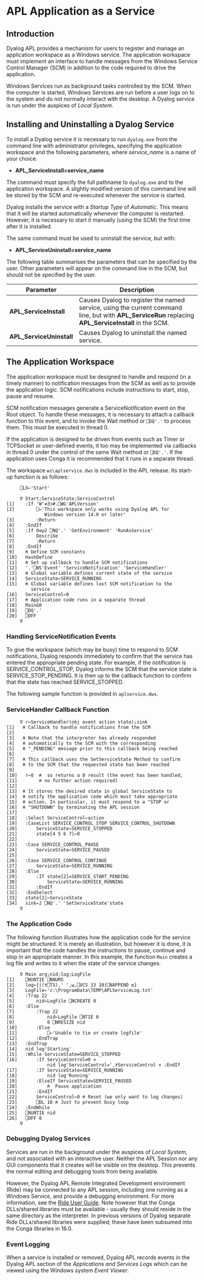 <h1 class="heading"><span class="name">APL Application as a Service</span></h1>

## Introduction

Dyalog APL provides a mechanism for users to register and manage an application workspace as a Windows service. The application workspace must implement an interface to handle messages from the Windows Service Control Manager (SCM) in addition to the code required to drive the application.

Windows Services run as background tasks controlled by the SCM. When the computer is started, Windows Services are run before a user logs on to the system and do not normally interact with the desktop. A Dyalog service is run under the auspices of *Local System*.

## Installing and Uninstalling a Dyalog Service

To install a Dyalog service it is necessary to run `dyalog.exe` from the command line with administrator privileges, specifying the application workspace and the following parameters, where *service_name* is a name of your choice.

- **APL_ServiceInstall=service_name**

The command must specify the full pathname to `dyalog.exe` and to the application workspace. A slightly modified version of this  command line will be stored by the SCM and re-executed whenever the service is started.

Dyalog installs the service with a *Startup Type* of *Automatic*. This means that it will be started automatically whenever the computer is restarted. However, it is necessary to start it manually (using the SCM) the first time after it is installed.

The same command must be used to uninstall the service, but with:

- **APL_ServiceUninstall=service_name**

The following table summarises the parameters that can be specified by the user. Other parameters will appear on the command line in the SCM, but should not be specified by the user.

|Parameter               |Description                                                                                                                                          |
|------------------------|-----------------------------------------------------------------------------------------------------------------------------------------------------|
|**APL_ServiceInstall**  |Causes Dyalog to register the named service, using the current command line, but with **APL_ServiceRun** replacing **APL_ServiceInstall** in the SCM.|
|**APL_ServiceUninstall**|Causes Dyalog to uninstall the named service.                                                                                                        |

## The Application Workspace

The application workspace must be designed to handle and respond (in a timely manner) to notification messages from the SCM as well as to provide the application logic. SCM notifications  include instructions to start, stop, pause and resume.

SCM notification messages generate a ServiceNotification event on the Root object. To handle these messages, it is necessary to attach a callback function to this event, and to invoke the Wait method or `⎕DQ'.'` to process them. This must be executed in thread 0.

If the application is designed to be driven from events such as Timer or TCPSocket or user-defined events, it too may be implemented via callbacks in thread 0 under the control of the same Wait method or `⎕DQ'.'`. If the application uses Conga it is recommended that it runs in a separate thread.

The workspace `ws\aplservice.dws` is included in the APL release. Its start-up function is as follows:
```apl
     ⎕LX←'Start'

     ∇ Start;ServiceState;ServiceControl
[1]    :If 'W'≠3⊃#.⎕WG'APLVersion'
[2]        ⎕←'This workspace only works using Dyalog APL for
              Windows version 14.0 or later'
[3]        :Return
[4]    :EndIf
[5]    :If 0∊⍴2 ⎕NQ'.' 'GetEnvironment' 'RunAsService'
[6]        Describe
[7]        :Return
[8]    :EndIf
[9]    ⍝ Define SCM constants
[10]   HashDefine
[11]   ⍝ Set up callback to handle SCM notifications
[12]   '.'⎕WS'Event' 'ServiceNotification' 'ServiceHandler'
[13]   ⍝ Global variable defines current state of the service
[14]   ServiceState←SERVICE_RUNNING
[15]   ⍝ Global variable defines last SCM notification to the
         service
[16]   ServiceControl←0
[17]   ⍝ Application code runs in a separate thread
[18]   Main&0
[19]   ⎕DQ'.'
[20]   ⎕OFF
     ∇

```

### Handling ServiceNotification Events

To give the workspace (which may be busy) time to respond to SCM notifications, Dyalog responds immediately to confirm that the service has entered the appropriate pending state. For example, if the notification is SERVICE_CONTROL_STOP, Dyalog informs the SCM that the service state is SERVICE_STOP_PENDING. It is then up to the callback function to confirm that the state has reached SERVICE_STOPPED.

The following sample function is provided in `aplservice.dws`.

### ServiceHandler Callback Function
```apl
     ∇ r←ServiceHandler(obj event action state);sink
[1]   ⍝ Callback to handle notifications from the SCM
[2]
[3]   ⍝ Note that the interpreter has already responded
[4]   ⍝ automatically to the SCM with the corresponding
[5]   ⍝ "_PENDING" message prior to this callback being reached
[6]
[7]   ⍝ This callback uses the SetServiceState Method to confirm
[8]   ⍝ to the SCM that the requested state has been reached
[9]
[10]   r←0  ⍝  so returns a 0 result (the event has been handled,
[11]        ⍝ no further action required)
[12]
[13]  ⍝ It stores the desired state in global ServiceState to
[14]  ⍝ notify the application code which must take appropriate
[15]  ⍝ action. In particular, it must respond to a "STOP or
[16]  ⍝ "SHUTDOWN" by terminating the APL session
[17]
[18]   :Select ServiceControl←action
[19]   :CaseList SERVICE_CONTROL_STOP SERVICE_CONTROL_SHUTDOWN
[20]       ServiceState←SERVICE_STOPPED
[21]       state[4 5 6 7]←0
[22]
[23]   :Case SERVICE_CONTROL_PAUSE
[24]       ServiceState←SERVICE_PAUSED
[25]
[26]   :Case SERVICE_CONTROL_CONTINUE
[27]       ServiceState←SERVICE_RUNNING
[28]   :Else
[29]       :If state[2]=SERVICE_START_PENDING
[30]           ServiceState←SERVICE_RUNNING
[31]       :EndIf
[32]   :EndSelect
[33]   state[2]←ServiceState
[34]   sink←2 ⎕NQ'.' 'SetServiceState'state
     ∇
```

### The Application Code

The following function illustrates how the application code for the service might be structured. It is merely an illustration, but however it is done, it is important that the code handles the instructions to pause, continue and stop in an appropriate manner. In this example, the function `Main` creates a log file and writes to it when the state of the service changes.
```apl
     ∇ Main arg;nid;log;LogFile
[1]    ⎕NUNTIE ⎕NNUMS
[2]    log←{((⍕⎕TS),' ',⍵,⎕UCS 13 10)⎕NAPPEND ⍺}
[3]    LogFile←'c:\ProgramData\TEMP\APLServiceLog.txt'
[4]    :Trap 22
[5]        nid←LogFile ⎕NCREATE 0
[6]    :Else
[7]        :Trap 22
[8]            nid←LogFile ⎕NTIE 0
[9]            0 ⎕NRESIZE nid
[10]       :Else
[11]           ⎕←'Unable to tie or create logfile'
[12]       :EndTrap
[13]   :EndTrap
[14]   nid log'Starting'
[15]   :While ServiceState≠SERVICE_STOPPED
[16]       :If ServiceControl≠0 ⋄
               nid log'ServiceControl=',⍕ServiceControl ⋄ :EndIf
[17]       :If ServiceState=SERVICE_RUNNING
[18]           nid log'Running'
[19]       :ElseIf ServiceState=SERVICE_PAUSED
[20]           ⍝  Pause application
[21]       :EndIf
[22]       ServiceControl←0 ⍝ Reset (we only want to log changes)
[23]       ⎕DL 10 ⍝ Just to prevent busy loop
[24]   :EndWhile
[25]   ⎕NUNTIE nid
[26]   ⎕OFF 0
     ∇

```

### Debugging Dyalog Services

Services are run in the background under the auspices of *Local System*, and not associated with an interactive user. Neither the APL Session nor any GUI components that it creates will be visible on the desktop. This prevents the normal editing and debugging tools from being available.

However, the Dyalog APL Remote Integrated Development environment (Ride) may be connected to any APL session, including one running as a Windows Service, and provide a debugging environment. For more information, see the [Ride User Guide](https://dyalog.github.io/ride). Note however that the Conga DLLs/shared libraries must be available - usually they should reside in the same directory as the interpreter. In previous versions of Dyalog separate Ride DLLs/shared libraries were supplied; these have been subsumed into the Conga libraries in 16.0.

### Event Logging

When a service is installed or removed, Dyalog APL records events in the Dyalog APL section of the *Applications and Services Logs* which can be viewed using the Windows system *Event Viewer*.
